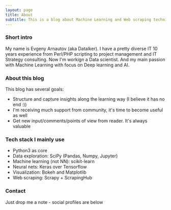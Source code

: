 ```yaml
---
layout: page
title: About
subtitle: This is a blog about Machine Learning and Web scraping techniques on Python stack. Will be happy if it helps to somebody
---
```


### Short intro
My name is Evgeny Arnautov (aka Datalker). I have a pretty diverse IT 10 years experience from Perl/PHP scripting to project management and IT Strategy consulting. Now I'm workign a Data scientist. And my main passion with Machine Learning with focus on Deep learning and AI.

### About this blog
This blog has several goals:

- Structure and capture insights along the learning way (I believe it has no end :))
- I'm receiving much support from community, it's time to become useful as well
- Get new input/comments/points of view from reader. It's always valuable

### Tech stack I mainly use

- Python3 as core
- Data exploration: SciPy (Pandas, Numpy, Jupyter)
- Machine learning (not NN): scikit-learn
- Neural nets: Keras over Tensorflow
- Visualization: Bokeh and Matplotlib
- Web scraping: Scrapy + ScrapingHub

### Contact
Just drop me a note - social profiles are below
